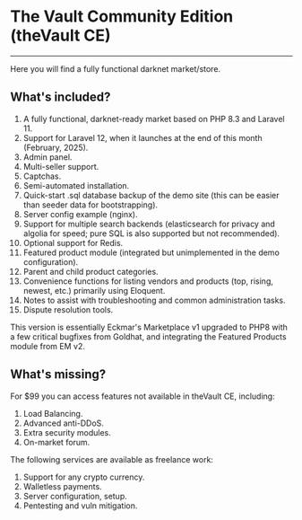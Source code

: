 # The Vault Community Edition (theVault CE)
-------------------------------------------

Here you will find a fully functional darknet market/store. 

## What's included?

1. A fully functional, darknet-ready market based on PHP 8.3 and Laravel 11.
2. Support for Laravel 12, when it launches at the end of this month (February, 2025).
3. Admin panel.
4. Multi-seller support.
5. Captchas.
6. Semi-automated installation.
7. Quick-start .sql database backup of the demo site (this can be easier than seeder data for bootstrapping).
8. Server config example (nginx).
9. Support for multiple search backends (elasticsearch for privacy and algolia for speed; pure SQL is also supported but not recommended).
10. Optional support for Redis.
11. Featured product module (integrated but unimplemented in the demo configuration).
12. Parent and child product categories.
13. Convenience functions for listing vendors and products (top, rising, newest, etc.) primarily using Eloquent.
14. Notes to assist with troubleshooting and common administration tasks.
15. Dispute resolution tools.

This version is essentially Eckmar's Marketplace v1 upgraded to PHP8 with a few critical bugfixes from Goldhat, and integrating the Featured Products module from EM v2.

## What's missing?

For $99 you can access features not available in theVault CE, including:

1. Load Balancing.
2. Advanced anti-DDoS.
3. Extra security modules.
4. On-market forum.

The following services are available as freelance work:

1. Support for any crypto currency.
2. Walletless payments.
3. Server configuration, setup.
4. Pentesting and vuln mitigation.
